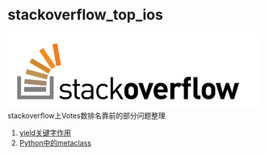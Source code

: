 # stackoverflow_top_ios
![img](/images/01.png)
stackoverflow上Votes数排名靠前的部分问题整理

1. [yield关键字作用](https://github.com/helloted/stackoverflow_top_python/blob/master/content/what-does-the-yield-keyword-do.md)
2. [Python中的metaclass](https://github.com/helloted/stackoverflow_top_python/blob/master/content/what-is-a-metaclass-in-python.md)


